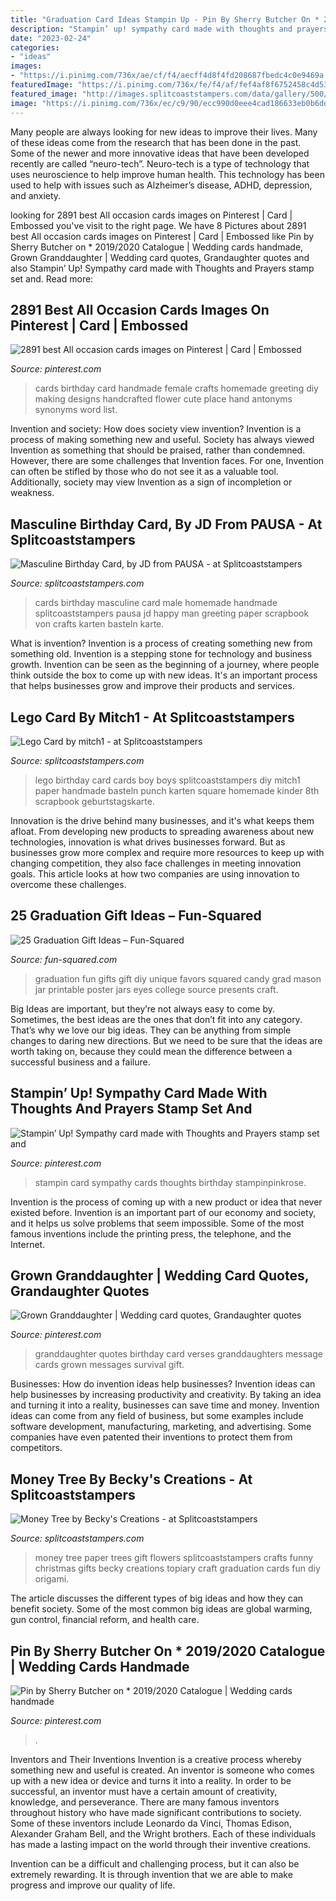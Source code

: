 ```yaml
---
title: "Graduation Card Ideas Stampin Up - Pin By Sherry Butcher On * 2019/2020 Catalogue"
description: "Stampin’ up! sympathy card made with thoughts and prayers stamp set and"
date: "2023-02-24"
categories:
- "ideas"
images:
- "https://i.pinimg.com/736x/ae/cf/f4/aecff4d8f4fd208687fbedc4c0e9469a.jpg"
featuredImage: "https://i.pinimg.com/736x/fe/f4/af/fef4af8f6752458c4d5324e625b270fe.jpg"
featured_image: "http://images.splitcoaststampers.com/data/gallery/500/2012/08/02/DSCF6023_800x600_by_mitch1.jpg"
image: "https://i.pinimg.com/736x/ec/c9/90/ecc990d0eee4cad186633eb0b6dd674a--granddaughters-survival.jpg"
---
```



Many people are always looking for new ideas to improve their lives. Many of these ideas come from the research that has been done in the past. Some of the newer and more innovative ideas that have been developed recently are called “neuro-tech”. Neuro-tech is a type of technology that uses neuroscience to help improve human health. This technology has been used to help with issues such as Alzheimer’s disease, ADHD, depression, and anxiety.

	

		
looking for 2891 best All occasion cards images on Pinterest | Card | Embossed you've visit to the right page. We have 8 Pictures about 2891 best All occasion cards images on Pinterest | Card | Embossed like Pin by Sherry Butcher on * 2019/2020 Catalogue | Wedding cards handmade, Grown Granddaughter | Wedding card quotes, Grandaughter quotes and also Stampin’ Up! Sympathy card made with Thoughts and Prayers stamp set and. Read more:
		
    
## 2891 Best All Occasion Cards Images On Pinterest | Card | Embossed

<img loading=lazy src="https://i.pinimg.com/736x/ae/cf/f4/aecff4d8f4fd208687fbedc4c0e9469a.jpg" onerror="this.onerror=null;this.src='https://tse4.mm.bing.net/th?id=OIP.ETtjOruMBe-RqjdVf00cQgHaLH&amp;pid=15.1';" alt="2891 best All occasion cards images on Pinterest | Card | Embossed">

_Source: pinterest.com_

>cards birthday card handmade female crafts homemade greeting diy making designs handcrafted flower cute place hand antonyms synonyms word list. 

	

Invention and society: How does society view invention?
Invention is a process of making something new and useful. Society has always viewed Invention as something that should be praised, rather than condemned. However, there are some challenges that Invention faces. For one, Invention can often be stifled by those who do not see it as a valuable tool. Additionally, society may view Invention as a sign of incompletion or weakness.

    
## Masculine Birthday Card, By JD From PAUSA - At Splitcoaststampers

<img loading=lazy src="http://images.splitcoaststampers.com/data/gallery/500/2016/04/09/Masculine_card_by_JD_from_PAUSA.jpg" onerror="this.onerror=null;this.src='https://tse4.mm.bing.net/th?id=OIP.xspXq31Vl3CBnziSIIhQwAHaK8&amp;pid=15.1';" alt="Masculine Birthday Card, by JD from PAUSA - at Splitcoaststampers">

_Source: splitcoaststampers.com_

>cards birthday masculine card male homemade handmade splitcoaststampers pausa jd happy man greeting paper scrapbook von crafts karten basteln karte. 

	

What is invention?
Invention is a process of creating something new from something old. Invention is a stepping stone for technology and business growth. Invention can be seen as the beginning of a journey, where people think outside the box to come up with new ideas. It's an important process that helps businesses grow and improve their products and services.

    
## Lego Card By Mitch1 - At Splitcoaststampers

<img loading=lazy src="http://images.splitcoaststampers.com/data/gallery/500/2012/08/02/DSCF6023_800x600_by_mitch1.jpg" onerror="this.onerror=null;this.src='https://tse4.mm.bing.net/th?id=OIP.M2XVu0D9RhEClDG3-TSmLwHaFj&amp;pid=15.1';" alt="Lego Card by mitch1 - at Splitcoaststampers">

_Source: splitcoaststampers.com_

>lego birthday card cards boy boys splitcoaststampers diy mitch1 paper handmade basteln punch karten square homemade kinder 8th scrapbook geburtstagskarte. 

	

Innovation is the drive behind many businesses, and it's what keeps them afloat. From developing new products to spreading awareness about new technologies, innovation is what drives businesses forward. But as businesses grow more complex and require more resources to keep up with changing competition, they also face challenges in meeting innovation goals. This article looks at how two companies are using innovation to overcome these challenges.

    
## 25 Graduation Gift Ideas – Fun-Squared

<img loading=lazy src="http://fun-squared.com/wp-content/uploads/2017/05/graduation-eyes-765x1024.jpg" onerror="this.onerror=null;this.src='https://tse4.mm.bing.net/th?id=OIP.yyzX49-ijca-7Lf0-9TpCwHaJ6&amp;pid=15.1';" alt="25 Graduation Gift Ideas – Fun-Squared">

_Source: fun-squared.com_

>graduation fun gifts gift diy unique favors squared candy grad mason jar printable poster jars eyes college source presents craft. 

	

Big Ideas are important, but they’re not always easy to come by. Sometimes, the best ideas are the ones that don’t fit into any category. That’s why we love our big ideas. They can be anything from simple changes to daring new directions. But we need to be sure that the ideas are worth taking on, because they could mean the difference between a successful business and a failure.

    
## Stampin’ Up! Sympathy Card Made With Thoughts And Prayers Stamp Set And

<img loading=lazy src="https://i.pinimg.com/736x/fe/f4/af/fef4af8f6752458c4d5324e625b270fe.jpg" onerror="this.onerror=null;this.src='https://tse3.mm.bing.net/th?id=OIP.j_rZLDraPA5Rsa4DAwLE-QHaLF&amp;pid=15.1';" alt="Stampin’ Up! Sympathy card made with Thoughts and Prayers stamp set and">

_Source: pinterest.com_

>stampin card sympathy cards thoughts birthday stampinpinkrose. 

	

Invention is the process of coming up with a new product or idea that never existed before. Invention is an important part of our economy and society, and it helps us solve problems that seem impossible. Some of the most famous inventions include the printing press, the telephone, and the Internet.

    
## Grown Granddaughter | Wedding Card Quotes, Grandaughter Quotes

<img loading=lazy src="https://i.pinimg.com/736x/ec/c9/90/ecc990d0eee4cad186633eb0b6dd674a--granddaughters-survival.jpg" onerror="this.onerror=null;this.src='https://tse4.mm.bing.net/th?id=OIP.Y5LbkbX0vZW65khQ3xB2dgDhEs&amp;pid=15.1';" alt="Grown Granddaughter | Wedding card quotes, Grandaughter quotes">

_Source: pinterest.com_

>granddaughter quotes birthday card verses granddaughters message cards grown messages survival gift. 

	

Businesses: How do invention ideas help businesses?
Invention ideas can help businesses by increasing productivity and creativity. By taking an idea and turning it into a reality, businesses can save time and money. Invention ideas can come from any field of business, but some examples include software development, manufacturing, marketing, and advertising. Some companies have even patented their inventions to protect them from competitors.

    
## Money Tree By Becky&#039;s Creations - At Splitcoaststampers

<img loading=lazy src="http://images.splitcoaststampers.com/data/gallery/3293/2012/06/09/IMG_0061_478x640_by_Becky_s_Creations.jpg" onerror="this.onerror=null;this.src='https://tse2.mm.bing.net/th?id=OIP.8pcN6lP9JNC_EtaSh2uXPgAAAA&amp;pid=15.1';" alt="Money Tree by Becky&#039;s Creations - at Splitcoaststampers">

_Source: splitcoaststampers.com_

>money tree paper trees gift flowers splitcoaststampers crafts funny christmas gifts becky creations topiary craft graduation cards fun diy origami. 

	

The article discusses the different types of big ideas and how they can benefit society. Some of the most common big ideas are global warming, gun control, financial reform, and health care.

    
## Pin By Sherry Butcher On * 2019/2020 Catalogue | Wedding Cards Handmade

<img loading=lazy src="https://i.pinimg.com/736x/e3/f6/d7/e3f6d7b71a21baf50445a41f5fff2344.jpg" onerror="this.onerror=null;this.src='https://tse3.mm.bing.net/th?id=OIP.48wlAx55X_fp_LGD7qdmDgHaJ4&amp;pid=15.1';" alt="Pin by Sherry Butcher on * 2019/2020 Catalogue | Wedding cards handmade">

_Source: pinterest.com_

>. 

	

Inventors and Their Inventions
Invention is a creative process whereby something new and useful is created. An inventor is someone who comes up with a new idea or device and turns it into a reality. In order to be successful, an inventor must have a certain amount of creativity, knowledge, and perseverance.
There are many famous inventors throughout history who have made significant contributions to society. Some of these inventors include Leonardo da Vinci, Thomas Edison, Alexander Graham Bell, and the Wright brothers. Each of these individuals has made a lasting impact on the world through their inventive creations.

Invention can be a difficult and challenging process, but it can also be extremely rewarding. It is through invention that we are able to make progress and improve our quality of life.


